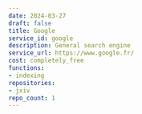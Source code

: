 ```yaml
---
date: 2024-03-27
draft: false
title: Google
service_id: google
description: General search engine
service_url: https://www.google.fr/
cost: completely_free
functions:
- indexing
repositories:
- jxiv
repo_count: 1
---
```



